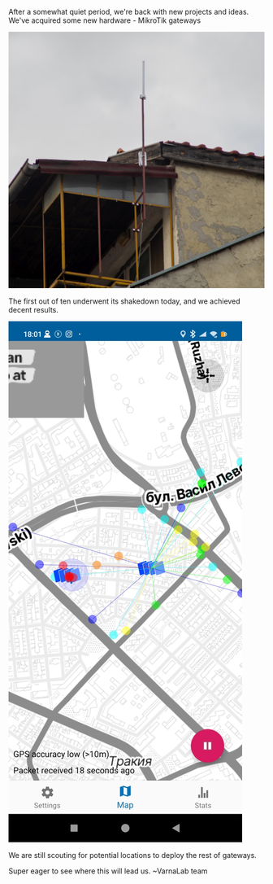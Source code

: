After a somewhat quiet period, we're back with new projects and ideas. We've acquired some new hardware - MikroTik gateways

![ttn](images/Gateway.jpg)

The first out of ten underwent its shakedown today, and we achieved decent results.

![test](images/mapper.jpg)

We are still scouting for potential locations to deploy the rest of gateways.


Super eager to see where this will lead us.
~VarnaLab team


